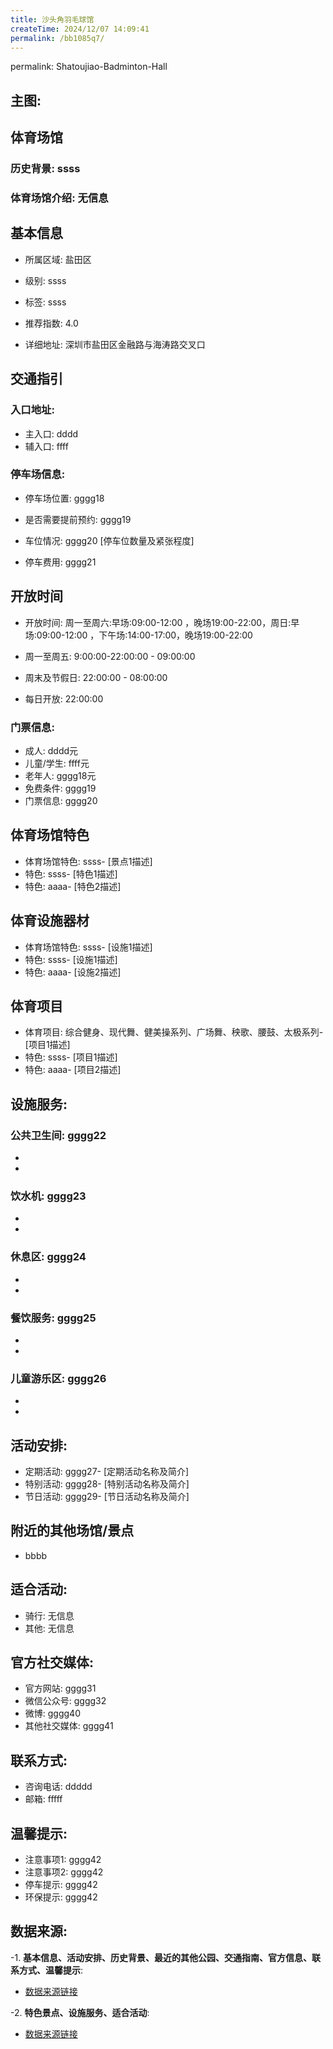 ```yaml
---
title: 沙头角羽毛球馆
createTime: 2024/12/07 14:09:41
permalink: /bb1085q7/
---
```

permalink: Shatoujiao-Badminton-Hall
## 主图:
<ImageCard
image="https://www.sztyzx.com.cn/public/uploads/images/20240326/2f25e8521cf7b0a61acfd3518543449f.png"
title= "沙头角羽毛球馆"
description= "ssss"
date="2024/12/07"
href="/"
author="sunshang-hl"
/>
## 体育场馆
### 历史背景: ssss
### 体育场馆介绍: 无信息
## 基本信息

- 所属区域: 盐田区

- 级别: ssss

- 标签: ssss

- 推荐指数: 4.0

- 详细地址: 深圳市盐田区金融路与海涛路交叉口

## 交通指引

### 入口地址:
- 主入口: dddd
- 辅入口: ffff
### 停车场信息:
- 停车场位置: gggg18

- 是否需要提前预约: gggg19

- 车位情况: gggg20 [停车位数量及紧张程度]

- 停车费用: gggg21

## 开放时间
- 开放时间:  周一至周六:早场:09:00-12:00 ，晚场19:00-22:00，周日:早场:09:00-12:00 ，下午场:14:00-17:00，晚场19:00-22:00

- 周一至周五: 9:00:00-22:00:00 - 09:00:00
- 周末及节假日: 22:00:00 - 08:00:00
- 每日开放: 22:00:00

### 门票信息:
- 成人: dddd元
- 儿童/学生: ffff元
- 老年人: gggg18元
- 免费条件: gggg19
- 门票信息: gggg20
## 体育场馆特色
- 体育场馆特色: ssss- [景点1描述]
- 特色: ssss- [特色1描述]
- 特色: aaaa- [特色2描述]
## 体育设施器材
- 体育场馆特色: ssss- [设施1描述]
- 特色: ssss- [设施1描述]
- 特色: aaaa- [设施2描述]
## 体育项目
- 体育项目: 综合健身、现代舞、健美操系列、广场舞、秧歌、腰鼓、太极系列- [项目1描述]
- 特色: ssss- [项目1描述]
- 特色: aaaa- [项目2描述]
## 设施服务:
### 公共卫生间: gggg22
- 
- 
### 饮水机: gggg23
- 
- 
### 休息区: gggg24
- 
- 
### 餐饮服务: gggg25
- 
- 
### 儿童游乐区: gggg26
- 
- 
## 活动安排:
- 定期活动: gggg27- [定期活动名称及简介]
- 特别活动: gggg28- [特别活动名称及简介]
- 节日活动: gggg29- [节日活动名称及简介]
## 附近的其他场馆/景点
- bbbb

## 适合活动:
- 骑行: 无信息
- 其他: 无信息

## 官方社交媒体:
- 官方网站: gggg31
- 微信公众号: gggg32
- 微博: gggg40
- 其他社交媒体: gggg41

## 联系方式:
- 咨询电话: ddddd 
- 邮箱: fffff

## 温馨提示:
- 注意事项1: gggg42
- 注意事项2: gggg42
- 停车提示: gggg42
- 环保提示: gggg42

## 数据来源:
-1. **基本信息、活动安排、历史背景、最近的其他公园、交通指南、官方信息、联系方式、温馨提示**:
- [数据来源链接](http://wtl.sz.gov.cn/ggfw/tyl/zytycgylb/index.html)

-2. **特色景点、设施服务、适合活动**:
- [数据来源链接](http://wtl.sz.gov.cn/ggfw/tyl/zytycgylb/index.html)

